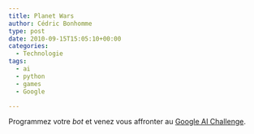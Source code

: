 ```yaml
---
title: Planet Wars
author: Cédric Bonhomme
type: post
date: 2010-09-15T15:05:10+00:00
categories:
  - Technologie
tags:
  - ai
  - python
  - games
  - Google

---
```

Programmez votre _bot_ et venez vous affronter au [Google AI Challenge][1].

 [1]: http://ai-contest.com/starter_packages/python_starter_package.zip